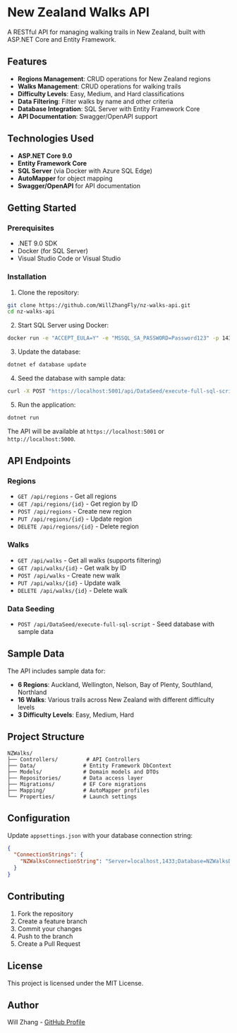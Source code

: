 # New Zealand Walks API

A RESTful API for managing walking trails in New Zealand, built with ASP.NET Core and Entity Framework.

## Features

- **Regions Management**: CRUD operations for New Zealand regions
- **Walks Management**: CRUD operations for walking trails
- **Difficulty Levels**: Easy, Medium, and Hard classifications
- **Data Filtering**: Filter walks by name and other criteria
- **Database Integration**: SQL Server with Entity Framework Core
- **API Documentation**: Swagger/OpenAPI support

## Technologies Used

- **ASP.NET Core 9.0**
- **Entity Framework Core**
- **SQL Server** (via Docker with Azure SQL Edge)
- **AutoMapper** for object mapping
- **Swagger/OpenAPI** for API documentation

## Getting Started

### Prerequisites

- .NET 9.0 SDK
- Docker (for SQL Server)
- Visual Studio Code or Visual Studio

### Installation

1. Clone the repository:
```bash
git clone https://github.com/WillZhangFly/nz-walks-api.git
cd nz-walks-api
```

2. Start SQL Server using Docker:
```bash
docker run -e "ACCEPT_EULA=Y" -e "MSSQL_SA_PASSWORD=Password123" -p 1433:1433 --name sql-server-container -d mcr.microsoft.com/azure-sql-edge
```

3. Update the database:
```bash
dotnet ef database update
```

4. Seed the database with sample data:
```bash
curl -X POST "https://localhost:5001/api/DataSeed/execute-full-sql-script"
```

5. Run the application:
```bash
dotnet run
```

The API will be available at `https://localhost:5001` or `http://localhost:5000`.

## API Endpoints

### Regions
- `GET /api/regions` - Get all regions
- `GET /api/regions/{id}` - Get region by ID
- `POST /api/regions` - Create new region
- `PUT /api/regions/{id}` - Update region
- `DELETE /api/regions/{id}` - Delete region

### Walks
- `GET /api/walks` - Get all walks (supports filtering)
- `GET /api/walks/{id}` - Get walk by ID
- `POST /api/walks` - Create new walk
- `PUT /api/walks/{id}` - Update walk
- `DELETE /api/walks/{id}` - Delete walk

### Data Seeding
- `POST /api/DataSeed/execute-full-sql-script` - Seed database with sample data

## Sample Data

The API includes sample data for:
- **6 Regions**: Auckland, Wellington, Nelson, Bay of Plenty, Southland, Northland
- **16 Walks**: Various trails across New Zealand with different difficulty levels
- **3 Difficulty Levels**: Easy, Medium, Hard

## Project Structure

```
NZWalks/
├── Controllers/         # API Controllers
├── Data/               # Entity Framework DbContext
├── Models/             # Domain models and DTOs
├── Repositories/       # Data access layer
├── Migrations/         # EF Core migrations
├── Mapping/            # AutoMapper profiles
└── Properties/         # Launch settings
```

## Configuration

Update `appsettings.json` with your database connection string:

```json
{
  "ConnectionStrings": {
    "NZWalksConnectionString": "Server=localhost,1433;Database=NZWalksDb;User Id=sa;Password=Password123;TrustServerCertificate=True;Encrypt=False;"
  }
}
```

## Contributing

1. Fork the repository
2. Create a feature branch
3. Commit your changes
4. Push to the branch
5. Create a Pull Request

## License

This project is licensed under the MIT License.

## Author

Will Zhang - [GitHub Profile](https://github.com/WillZhangFly)
